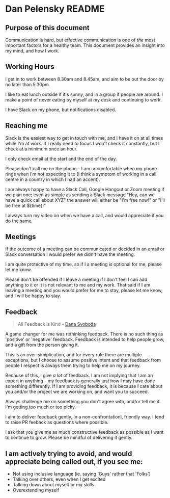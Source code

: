 # Dan Pelensky README

## Purpose of this document
Communication is hard, but effective communication is one of _the_ most important factors for a healthy team. This document provides an insight into my mind, and how I work.

## Working Hours
I get in to work between 8.30am and 8.45am, and aim to be out the door by no later than 5.30pm.

I like to eat lunch outside if it's sunny, and in a group if people are around. I make a point of never eating by myself at my desk and continuing to work.

I have Slack on my phone, but notifications disabled.

## Reaching me
Slack is the easiest way to get in touch with me, and I have it on at all times while I'm at work. If I really need to focus I won't check it constantly, but I check at a minimum once an hour.

I only check email at the start and the end of the day.

Please don't call me on the phone - I am uncomfortable when my phone rings when I'm not expecting it to (I think a symptom of working in a call centre in a country in which I had an accent).

I am always happy to have a Slack Call, Google Hangout or Zoom meeting if we plan one; even as simple as sending a Slack message "Hey, can we have a quick call about XYZ" the answer will either be "I'm free now!" or "I'll be free at ${time}!"

I always turn my video on when we have a call, and would appreciate if you do the same.

## Meetings
If the outcome of a meeting can be communicated or decided in an email or Slack conversation I would prefer we didn't have the meeting.

I am quite protective of my time, so if I a meeting is optional for me, please let me know. 

Please don't be offended if I leave a meeting if I don't feel I can add anything to it or it is not relevant to me and my work. That said if I am leaving a meeting and you would prefer for me to stay, please let me know, and I will be happy to stay.

## Feedback
> All Feedback is Kind - [Dana Svoboda](http://www.chiefjoyofficer.com/)

A game changer for me was rethinking feedback. There is no such thing as 'positive' or 'negative' feedback. Feedback is intended to help people grow, and a gift from the person giving it.

This is an over-simiplication, and for every rule there are multiple exceptions, but I choose to assume positive intent and that feedback from people I respect is always them trying to help me on my journey.

Because of this, I give _a lot_ of feedback. I am not implying that I am an expert in anything - my feedback is generally just how I may have done something differently. If I am providing feedback, it is because I care about you and/or the project we are working on, and want you to succeed.

Always challenge me on something you don't agree with, and/or tell me if I'm getting too much or too picky.

I aim to deliver feedback gently, in a non-confrontationl, friendly way. I tend to raise PR feeback as questions where possible.

I ask that you give me as much constructive feedback as possible as I want to continue to grow. Please be mindful of delivering it gently.

## I am actively trying to avoid, and would appreciate being called out, if you see me:
- Not using inclusive language (ie. saying 'Guys' rather that 'Folks')
- Talking over others, even when I get excited
- Talking down about myself or my skills
- Overextending myself
